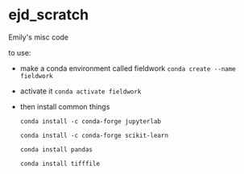 # ejd_scratch
Emily's misc code

to use:
* make a conda environment called fieldwork
    `conda create --name fieldwork`

* activate it
    `conda activate fieldwork`

* then install common things

    `conda install -c conda-forge jupyterlab`

    `conda install -c conda-forge scikit-learn`

    `conda install pandas`

    `conda install tifffile`

